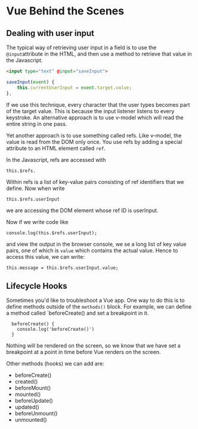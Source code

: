 # Vue Behind the Scenes

## Dealing with user input

The typical way of retrieving user input in a field is to use the `@input`attribute in the HTML, and then use a method to retrieve that value in the Javascript.

```html
<input type="text" @input="saveInput">
```

```javascript
saveInput(event) {
    this.currentUserInput = event.target.value;
},
```

If we use this technique, every character that the user types becomes part of the target value. This is because the input listener listens to every keystroke. An alternative approach is to use v-model which will read the entire string in one pass. 

Yet another approach is to use something called refs. Like v-model, the value is read from the DOM only once. You use refs by adding a special attribute to an HTML element called `ref`. 

In the Javascript, refs are accessed with

```
this.$refs.
```

Within refs is a list of key-value pairs consisting of ref identifiers that we define. Now when write

```
this.$refs.userInput
```

we are accessing the DOM element whose ref ID is userInput. 

Now if we write code like 

```
console.log(this.$refs.userInput);
```

and view the output in the browser console, we se a long list of key value pairs, one of which is `value` which contains the actual value. Hence to access this value, we can write:

```
this.message = this.$refs.userInput.value;
```

## Lifecycle Hooks

Sometimes you'd like to troubleshoot a Vue app. One way to do this is to define methods outside of the `methods()` block. For example, we can define a method called `beforeCreate() and set a breakpoint in it.

```
  beforeCreate() {
    console.log('beforeCreate()')
  }
```

Nothing will be rendered on the screen, so we know that we have set a breakpoint at a point in time before Vue renders on the screen. 

Other methods (hooks) we can add are:

- beforeCreate()
- created()
- beforeMount()
- mounted()
- beforeUpdate()
- updated()
- beforeUnmount()
- unmounted()

